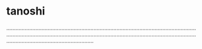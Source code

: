 # tanoshi

.................................................................................................................................................................................................................................................................................................................